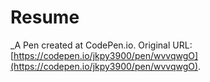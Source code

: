 # Resume
 _A Pen created at CodePen.io. Original URL: [https://codepen.io/jkpy3900/pen/wvvqwgO](https://codepen.io/jkpy3900/pen/wvvqwgO).

 